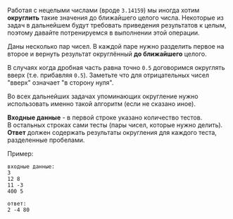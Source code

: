 <!-- #Сложности Округления -->
Работая с нецелыми числами (вроде `3.14159`) мы иногда хотим **округлить** такие значения до ближайшего целого числа.
Некоторые из задач в дальнейшем будут требовать приведения результатов к целым, поэтому давайте потренируемся в
выполнении этой операции.

Даны несколько пар чисел. В каждой паре нужно разделить первое на второе и вернуть результат
округлённый **до ближайшего** целого.

В случаях когда дробная часть равна точно `0.5` договоримся округлять вверх (т.е. прибавляя `0.5`).
Заметьте что для отрицательных чисел "вверх" означает "в сторону нуля".

Во всех дальнейших задачах упоминающих округление нужно использовать именно такой алгоритм (если не сказано иное).

**Входные данные** - в первой строке указано количество тестов.  
В остальных строках сами тесты (пары чисел, которые нужно делить).  
**Ответ** должен содержать результаты округления для каждого теста, разделенные пробелами.

Пример:

    входные данные:
    3
    12 8
    11 -3
    400 5
    
    ответ:
    2 -4 80
